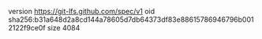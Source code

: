 version https://git-lfs.github.com/spec/v1
oid sha256:b31a648d2a8cd144a78605d7db64373df83e88615786946796b0012122f9ce0f
size 4084
